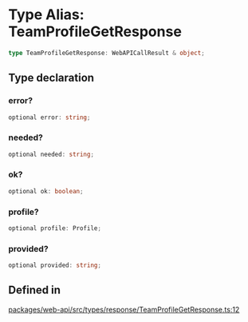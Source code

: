 # Type Alias: TeamProfileGetResponse

```ts
type TeamProfileGetResponse: WebAPICallResult & object;
```

## Type declaration

### error?

```ts
optional error: string;
```

### needed?

```ts
optional needed: string;
```

### ok?

```ts
optional ok: boolean;
```

### profile?

```ts
optional profile: Profile;
```

### provided?

```ts
optional provided: string;
```

## Defined in

[packages/web-api/src/types/response/TeamProfileGetResponse.ts:12](https://github.com/slackapi/node-slack-sdk/blob/main/packages/web-api/src/types/response/TeamProfileGetResponse.ts#L12)

